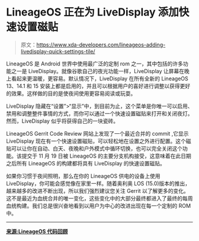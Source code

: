 # LineageOS 正在为 LiveDisplay 添加快速设置磁贴

> 原文：<https://www.xda-developers.com/lineageos-adding-livedisplay-quick-settings-tile/>

LineageOS 是 Android 世界中使用最广泛的定制 rom 之一，其中包括的许多功能之一是 LiveDisplay。就像谷歌自己的夜光功能一样，LiveDisplay 让屏幕在晚上看起来更温暖，更容易。默认情况下，LiveDisplay 在所有全新的 LineageOS 13、14.1 和 15 安装上都是启用的，并且可以根据用户的喜好进行调整以获得更好的效果。这样做的目的是使夜间使用更容易阅读或玩耍。

LiveDisplay 隐藏在“设置”>“显示”中，到目前为止，这个菜单是你唯一可以启用、禁用和调整整件事情的方式，而你可以通过一个快速设置磁贴来打开和关闭夜灯。然而，LiveDisplay 似乎将获得自己的一块瓷砖。

LineageOS Gerrit Code Review 网站上发现了一个最近合并的 commit ,它显示 LiveDisplay 现在有一个快速设置磁贴，可以轻松地在设置之外进行配置。这个磁贴可以让你在自动、白天、夜晚和户外模式中循环切换，也可以完全关闭这个功能。该提交于 11 月 19 日被 LineageOS 的主要分支机构接受，这意味着在此日期之后所有 LineageOS 的构建都将具有 LiveDisplay 的快速设置磁贴。

如果你习惯于夜间照明，那么在你的 LineageOS 供电的设备上使用 LiveDisplay，你可能会感觉像在家里一样。随着奥利奥 LOS (15.0)版本的推出，越来越多的改进不断出现，所以我们强烈建议您关注 Gerrit 以了解更多的变化。这不是最近为血统合并的唯一变化，这些变化中的大部分最终都进入了最终的每周血统构建。我们总是很兴奋地看到以用户为中心的改进出现在每一个定制的 ROM 中。

* * *

[**来源:LineageOS 代码回顾**](https://review.lineageos.org/#/c/195586/)